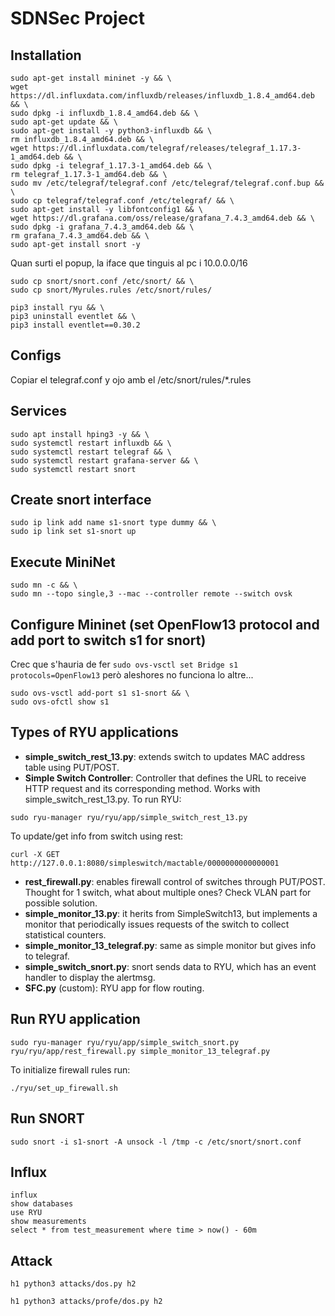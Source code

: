 # SDNSec Project

## Installation

```
sudo apt-get install mininet -y && \
wget https://dl.influxdata.com/influxdb/releases/influxdb_1.8.4_amd64.deb && \
sudo dpkg -i influxdb_1.8.4_amd64.deb && \
sudo apt-get update && \
sudo apt-get install -y python3-influxdb && \
rm influxdb_1.8.4_amd64.deb && \
wget https://dl.influxdata.com/telegraf/releases/telegraf_1.17.3-1_amd64.deb && \
sudo dpkg -i telegraf_1.17.3-1_amd64.deb && \
rm telegraf_1.17.3-1_amd64.deb && \
sudo mv /etc/telegraf/telegraf.conf /etc/telegraf/telegraf.conf.bup && \
sudo cp telegraf/telegraf.conf /etc/telegraf/ && \
sudo apt-get install -y libfontconfig1 && \
wget https://dl.grafana.com/oss/release/grafana_7.4.3_amd64.deb && \
sudo dpkg -i grafana_7.4.3_amd64.deb && \
rm grafana_7.4.3_amd64.deb && \
sudo apt-get install snort -y
```

Quan surti el popup, la iface que tinguis al pc i 10.0.0.0/16

```
sudo cp snort/snort.conf /etc/snort/ && \
sudo cp snort/Myrules.rules /etc/snort/rules/
```

```
pip3 install ryu && \
pip3 uninstall eventlet && \
pip3 install eventlet==0.30.2
```

## Configs

Copiar el telegraf.conf y ojo amb el /etc/snort/rules/*.rules

## Services

```
sudo apt install hping3 -y && \
sudo systemctl restart influxdb && \
sudo systemctl restart telegraf && \
sudo systemctl restart grafana-server && \
sudo systemctl restart snort
```

## Create snort interface

```
sudo ip link add name s1-snort type dummy && \
sudo ip link set s1-snort up
```

## Execute MiniNet

```
sudo mn -c && \
sudo mn --topo single,3 --mac --controller remote --switch ovsk
```
## Configure Mininet (set OpenFlow13 protocol and add port to switch s1 for snort)


Crec que s'hauria de fer `sudo ovs-vsctl set Bridge s1 protocols=OpenFlow13` però aleshores no funciona lo altre...

```
sudo ovs-vsctl add-port s1 s1-snort && \
sudo ovs-ofctl show s1
```
## Types of RYU applications
* **simple_switch_rest_13.py**: extends switch to updates MAC address table using PUT/POST.
* **Simple Switch Controller**: Controller that defines the URL to receive HTTP request and its corresponding method. Works with simple_switch_rest_13.py.
To run RYU:
```
sudo ryu-manager ryu/ryu/app/simple_switch_rest_13.py
```
To update/get info from switch using rest:
```
curl -X GET http://127.0.0.1:8080/simpleswitch/mactable/0000000000000001
```
* **rest_firewall.py**: enables firewall control of switches through PUT/POST. Thought for 1 switch, what about multiple ones? Check VLAN part for possible solution.
* **simple_monitor_13.py**: it herits from SimpleSwitch13, but implements a monitor that periodically issues requests of the switch to collect statistical counters.
* **simple_monitor_13_telegraf.py**: same as simple monitor but gives info to telegraf.
* **simple_switch_snort.py**: snort sends data to RYU, which has an event handler to display the alertmsg.
* **SFC.py** (custom): RYU app for flow routing.


## Run RYU application


```
sudo ryu-manager ryu/ryu/app/simple_switch_snort.py ryu/ryu/app/rest_firewall.py simple_monitor_13_telegraf.py
```
To initialize firewall rules run:
```
./ryu/set_up_firewall.sh
```

## Run SNORT

```
sudo snort -i s1-snort -A unsock -l /tmp -c /etc/snort/snort.conf
```

## Influx

```
influx
show databases
use RYU
show measurements
select * from test_measurement where time > now() - 60m
```

## Attack

```
h1 python3 attacks/dos.py h2
```
```
h1 python3 attacks/profe/dos.py h2
```
